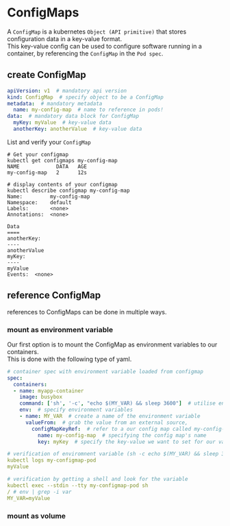 # ConfigMaps
A `ConfigMap` is a kubernetes `Object (API primitive)` that stores configuration data in a key-value format.<br>
This key-value config can be used to configure software running in a container, by referencing the `ConfigMap` in the `Pod spec`.<br>

## create ConfigMap
```yaml
apiVersion: v1  # mandatory api version
kind: ConfigMap  # specify object to be a ConfigMap
metadata:  # mandatory metadata
  name: my-config-map  # name to reference in pods!
data:  # mandatory data block for ConfigMap
  myKey: myValue  # key-value data
  anotherKey: anotherValue  # key-value data
```

List and verify your `ConfigMap` 
```
# Get your configmap
kubectl get configmaps my-config-map
NAME            DATA   AGE
my-config-map   2      12s

# display contents of your configmap
kubectl describe configmap my-config-map 
Name:         my-config-map
Namespace:    default
Labels:       <none>
Annotations:  <none>

Data
====
anotherKey:
----
anotherValue
myKey:
----
myValue
Events:  <none>
```

## reference ConfigMap
references to ConfigMaps can be done in multiple ways.

### mount as environment variable
Our first option is to mount the ConfigMap as environment variables to our containers.<br>
This is done with the following type of yaml.
```yaml
# container spec with environment variable loaded from configmap
spec:
  containers:
  - name: myapp-container
    image: busybox
    command: ['sh', '-c', "echo $(MY_VAR) && sleep 3600"]  # utilise environment variable from config map
    env:  # specify environment variables
    - name: MY_VAR  # create a name of the environment variable
      valueFrom:  # grab the value from an external source,
        configMapKeyRef:  # refer to a our config map called my-config-map
          name: my-config-map  # specifying the config map's name
          key: myKey  # specify the key-value we want to set for our variable

# verification of enviromnent variable (sh -c echo $(MY_VAR) && sleep 3600)
kubectl logs my-configmap-pod 
myValue

# verification by getting a shell and look for the variable
kubectl exec --stdin --tty my-configmap-pod sh
/ # env | grep -i var
MY_VAR=myValue
```

### mount as volume
